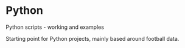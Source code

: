 # Python
Python scripts - working and examples

Starting point for Python projects, mainly based around football data.

